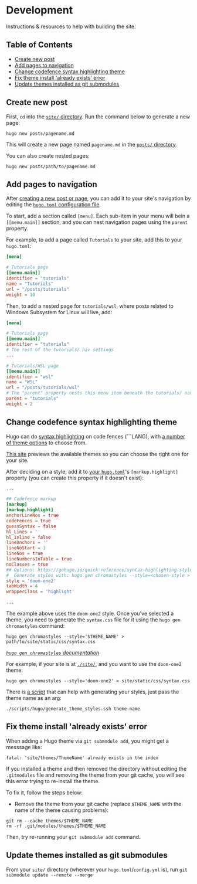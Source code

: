 # Development <!-- omit in toc -->

Instructions & resources to help with building the site.

## Table of Contents <!-- omit in toc -->

- [Create new post](#create-new-post)
- [Add pages to navigation](#add-pages-to-navigation)
- [Change codefence syntax highlighting theme](#change-codefence-syntax-highlighting-theme)
- [Fix theme install 'already exists' error](#fix-theme-install-already-exists-error)
- [Update themes installed as git submodules](#update-themes-installed-as-git-submodules)

## Create new post

First, `cd` into the [`site/` directory](./site). Run the command below to generate a new page:

```shell
hugo new posts/pagename.md
```

This will create a new page named `pagename.md` in the [`posts/` directory](./site/content/posts/).

You can also create nested pages:

```shell
hugo new posts/path/to/pagename.md
```

## Add pages to navigation

After [creating a new post or page](./site/content/posts/), you can add it to your site's navigation by editing the [`hugo.toml` configuration file](./site/hugo.toml).

To start, add a section called `[menu]`. Each sub-item in your menu will bein a `[[menu.main]]` section, and you can nest navigation pages using the `parent` property.

For example, to add a page called `Tutorials` to your site, add this to your `hugo.toml`:

```toml
[menu]

# Tutorials page
[[menu.main]]
identifier = "tutorials"
name = "Tutorials"
url = "/posts/tutorials"
weight = 10
```

Then, to add a nested page for `tutorials/wsl`, where posts related to Windows Subsystem for Linux will live, add:

```toml
[menu]

# Tutorials page
[[menu.main]]
identifier = "tutorials"
# The rest of the tutorials/ nav settings
...

# Tutorials/WSL page
[[menu.main]]
identifier = "wsl"
name = "WSL"
url = "/posts/tutorials/wsl"
# The "parent" property nests this menu item beneath the tutorials/ nav item
parent = "tutorials"
weight = 2
```

## Change codefence syntax highlighting theme

Hugo can do [syntax highlighting]() on code fences (```LANG), with [a number of theme options](https://gohugo.io/quick-reference/syntax-highlighting-styles/#styles) to choose from.

[This site](https://xyproto.github.io/splash/docs/all.html) previews the available themes so you can choose the right one for your site.

After deciding on a style, add it to [your `hugo.toml`](./site/hugo.toml)'s `[markup.highlight]` property (you can create this property if it doesn't exist):

```toml
...

## Codefence markup
[markup]
[markup.highlight]
anchorLineNos = true
codeFences = true
guessSyntax = false
hl_Lines = ''
hl_inline = false
lineAnchors = ''
lineNoStart = 1
lineNos = true
lineNumbersInTable = true
noClasses = true
## Options: https://gohugo.io/quick-reference/syntax-highlighting-styles/
#  Generate styles with: hugo gen chromastyles --style=<chosen-style > static/css/syntax.css
style = 'doom-one2'
tabWidth = 4
wrapperClass = 'highlight'

...
```

The example above uses the `doom-one2` style. Once you've selected a theme, you need to generate the `syntax.css` file for it using the `hugo gen chromastyles` command:

```shell
hugo gen chromastyles --style='$THEME_NAME' > path/to/site/static/css/syntax.css
```

*[`hugo gen chromastyles` documentation](https://gohugo.io/commands/hugo_gen_chromastyles/)*

For example, if your site is at [`./site/`](./site), and you want to use the `doom-one2` theme:

```shell
hugo gen chromastyles --style='doom-one2' > site/static/css/syntax.css
```

There is [a script](./scripts/hugo/generate_theme_styles.sh) that can help with generating your styles, just pass the theme name as an arg:

```shell
./scripts/hugo/generate_theme_styles.ssh theme-name
```

## Fix theme install 'already exists' error

When adding a Hugo theme via `git submodule add`, you might get a messsage like:

```shell
fatal: 'site/themes/ThemeName' already exists in the index
```

If you installed a theme and then removed the directory without editing the `.gitmodules` file and removing the theme from your git cache, you will see this error trying to re-install the theme.

To fix it, follow the steps below:

* Remove the theme from your git cache (replace `$THEME_NAME` with the name of the theme causing problems):

```shell
git rm --cache themes/$THEME_NAME
rm -rf .git/modules/themes/$THEME_NAME
```

Then, try re-running your `git submodule add` command.

## Update themes installed as git submodules

From your `site/` directory (wherever your `hugo.toml`/`config.yml` is), run `git submodule update --remote --merge`
